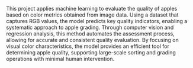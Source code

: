 This project applies machine learning to evaluate the quality of apples based on color metrics obtained from image data. Using a dataset that captures RGB values, the model predicts key quality indicators, enabling a systematic approach to apple grading. Through computer vision and regression analysis, this method automates the assessment process, allowing for accurate and consistent quality evaluation. By focusing on visual color characteristics, the model provides an efficient tool for determining apple quality, supporting large-scale sorting and grading operations with minimal human intervention.






